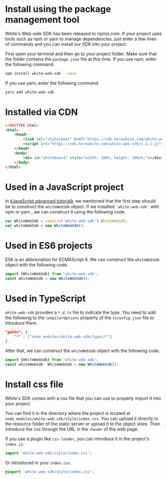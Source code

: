 # Install using the package management tool

White's Web-side SDK has been released to npmjs.com. If your project uses tools such as npm or yarn to manage dependencies, just enter a few lines of commands and you can install our SDK into your project.

First open your terminal and then go to your project folder. Make sure that the folder contains the `package.json` file at this time. If you use npm, enter the following command.

```bash
npm install white-web-sdk --save
```

If you use yarn, enter the following command.

```bash
yarn add white-web-sdk
```

# Installed via CDN

```html
<!DOCTYPE html>
<html>
    <head>
        <link rel="stylesheet" href="https://sdk.herewhite.com/white-web-sdk/1.3.1.css">
        <script src="https://sdk.herewhite.com/white-web-sdk/1.3.1.js"></script>
    </head>
    <body>
        <div id="whiteboard" style="width: 100%; height: 100vh;"></div>
    </body>
</html>

```

# Used in a JavaScript project

In [《JavaScript advanced tutorial》](./js_detail_api.md), we mentioned that the first step should be to construct the `whiteWebSdk` object. If we installed `'white-web-sdk'` with npm or yarn , we can construct it using the following code.

```javascript
var WhiteWebSdk = require('white-web-sdk').WhiteWebSdk;
var whiteWebSdk = new WhiteWebSdk();
```

# Used in ES6 projects

ES6 is an abbreviation for ECMAScript 6. We can construct the `whiteWebSdk` object with the following code.

```javascript
import {WhiteWebSdk} from 'white-web-sdk';
const whiteWebSdk = new WhiteWebSdk();
```

# Used in TypeScript

`white-web-sdk` provides a `*.d.ts` file to indicate the type. You need to add the following to the `compilerOptions` property of the `tsconfig.json` file to introduce them.

```json
"paths": {
    "*" : ["node_modules/white-web-sdk/types/*"]
}
```

After that, we can construct the `whiteWebSdk` object with the following code.

```typescript
import {WhiteWebSdk} from 'white-web-sdk';
const whiteWebSdk: WhiteWebSdk = new WhiteWebSdk();
```

# Install css file

White's SDK comes with a css file that you can use to properly import it into your project.

You can find it in the directory where the project is located at `node_modules/white-web-sdk/style/index.css`. You can upload it directly to the resource folder of the static server or upload it to the object store. Then introduce the css through the URL in the `<head>` of the web page.

If you use a plugin like `css-loader`, you can introduce it in the project's `index.js`.

```javascript
import 'white-web-sdk/style/index.css';
```

Or introduced in your `index.css`.

```css
@import 'white-web-sdk/style/index.css';
```
